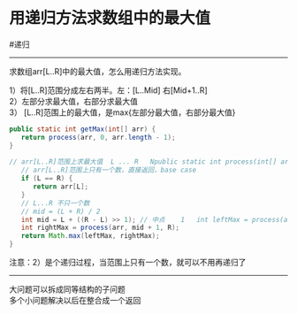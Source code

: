 # 用递归方法求数组中的最大值

#递归


---

求数组arr[L..R]中的最大值，怎么用递归方法实现。

1）将[L..R]范围分成左右两半。左：[L..Mid]  右[Mid+1..R]   
2）左部分求最大值，右部分求最大值   
3） [L..R]范围上的最大值，是max{左部分最大值，右部分最大值}   

``` java
public static int getMax(int[] arr) {  
   return process(arr, 0, arr.length - 1);  
}  
  
// arr[L..R]范围上求最大值  L ... R   Npublic static int process(int[] arr, int L, int R) {  
   // arr[L..R]范围上只有一个数，直接返回，base case  
   if (L == R) {   
      return arr[L];  
   }  
   // L...R 不只一个数  
   // mid = (L + R) / 2  
   int mid = L + ((R - L) >> 1); // 中点    1   int leftMax = process(arr, L, mid);  
   int rightMax = process(arr, mid + 1, R);  
   return Math.max(leftMax, rightMax);  
}
```

注意：2）是个递归过程，当范围上只有一个数，就可以不用再递归了   


---

大问题可以拆成同等结构的子问题   
多个小问题解决以后在整合成一个返回



